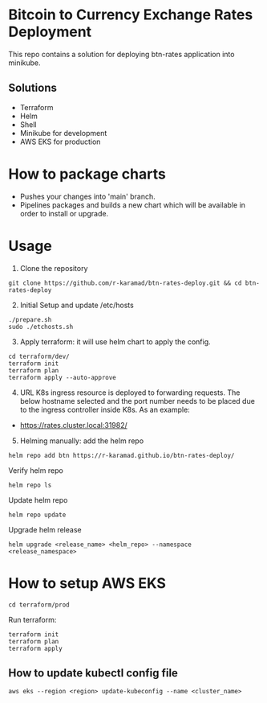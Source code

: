 # Bitcoin to Currency Exchange Rates Deployment
This repo contains a solution for deploying btn-rates application into minikube.

## Solutions
- Terraform
- Helm
- Shell
- Minikube for development
- AWS EKS for production 

# How to package charts
- Pushes your changes into 'main' branch.
- Pipelines packages and builds a new chart which will be available in order to install or upgrade.

# Usage 
1. Clone the repository
```
git clone https://github.com/r-karamad/btn-rates-deploy.git && cd btn-rates-deploy
```
2. Initial Setup and update /etc/hosts
```
./prepare.sh
sudo ./etchosts.sh
```
3. Apply terraform: it will use helm chart to apply the config.
```
cd terraform/dev/
terraform init
terraform plan
terraform apply --auto-approve
```
4. URL
K8s ingress resource is deployed to forwarding requests. The below hostname selected and the port number needs to be placed due to the ingress controller inside K8s. As an example:
- https://rates.cluster.local:31982/
5. Helming manually: add the helm repo
```
helm repo add btn https://r-karamad.github.io/btn-rates-deploy/
```
Verify helm repo
```
helm repo ls
```
Update helm repo
```
helm repo update
```
Upgrade helm release
```
helm upgrade <release_name> <helm_repo> --namespace <release_namespace>
```
# How to setup AWS EKS
```
cd terraform/prod
```
Run terraform: 
```
terraform init
terraform plan
terraform apply
```

## How to update kubectl config file
```
aws eks --region <region> update-kubeconfig --name <cluster_name>
```